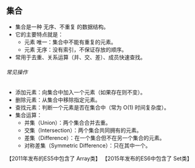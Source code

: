 ## 集合
- 集合是一种 无序、不重复 的数据结构。
- 它的主要特点就是：
  - 元素 唯一：集合中不能有重复的元素。
  - 元素 无序：没有索引，不保证存放的顺序。
- 常用于去重、关系运算（并、交、差）、成员快速查找。

###### 常见操作
- 添加元素：向集合中加入一个元素（如果存在则不变）。
- 删除元素：从集合中移除指定元素。
- 查找元素：判断一个元素是否在集合中（常为 O(1) 时间复杂度）。
- 集合运算：
  - 并集（Union）：两个集合合并去重。
  - 交集（Intersection）：两个集合共同拥有的元素。
  - 差集（Difference）：在一个集合但不在另一个集合的元素。
  - 对称差集（Symmetric Difference）：只在其中一个。

【2011年发布的ES5中包含了 Array类】
【2015年发布的ES6中包含了 Set类】